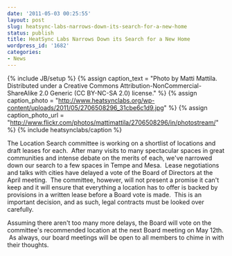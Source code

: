 ```yaml
---
date: '2011-05-03 00:25:55'
layout: post
slug: heatsync-labs-narrows-down-its-search-for-a-new-home
status: publish
title: HeatSync Labs Narrows Down its Search for a New Home
wordpress_id: '1682'
categories:
- News
---
```


{% include JB/setup %}
{% assign caption_text = "Photo by Matti Mattila.  Distributed under a Creative Commons Attribution-NonCommercial-ShareAlike 2.0 Generic (CC BY-NC-SA 2.0) license." %}
{% assign caption_photo = "http://www.heatsynclabs.org/wp-content/uploads/2011/05/2706508296_31cbe6c1d9.jpg" %}
{% assign caption_photo_url = "http://www.flickr.com/photos/mattimattila/2706508296/in/photostream/" %}
{% include heatsynclabs/caption %}

The Location Search committee is working on a shortlist of locations and draft leases for each.  After many visits to many spectacular spaces in great communities and intense debate on the merits of each, we've narrowed down our search to a few spaces in Tempe and Mesa.  Lease negotiations and talks with cities have delayed a vote of the Board of Directors at the April meeting.  The committee, however, will not present a promise it can't keep and it will ensure that everything a location has to offer is backed by provisions in a written lease before a Board vote is made.  This is an important decision, and as such, legal contracts must be looked over carefully.

Assuming there aren't too many more delays, the Board will vote on the committee's recommended location at the next Board meeting on May 12th.  As always, our board meetings will be open to all members to chime in with their thoughts.
